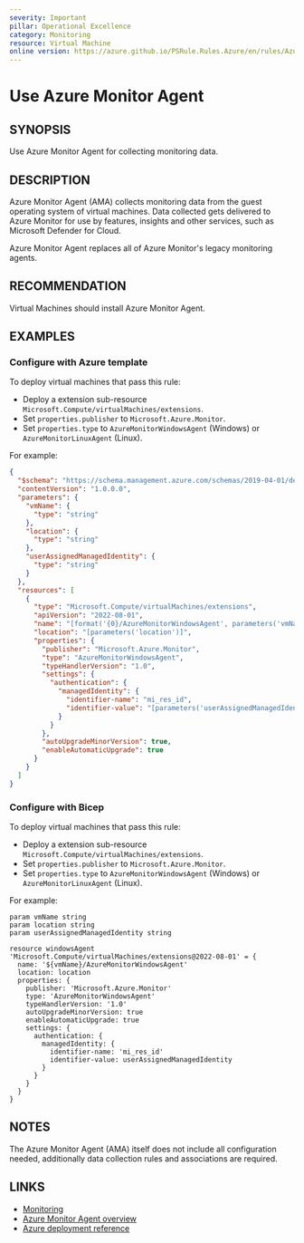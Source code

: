 ```yaml
---
severity: Important
pillar: Operational Excellence
category: Monitoring
resource: Virtual Machine
online version: https://azure.github.io/PSRule.Rules.Azure/en/rules/Azure.VM.AMA/
---
```


# Use Azure Monitor Agent

## SYNOPSIS

Use Azure Monitor Agent for collecting monitoring data.

## DESCRIPTION

Azure Monitor Agent (AMA) collects monitoring data from the guest operating system of virtual machines.
Data collected gets delivered to Azure Monitor for use by features, insights and other services, such as Microsoft Defender for Cloud.

Azure Monitor Agent replaces all of Azure Monitor's legacy monitoring agents.

## RECOMMENDATION

Virtual Machines should install Azure Monitor Agent.

## EXAMPLES

### Configure with Azure template

To deploy virtual machines that pass this rule:

- Deploy a extension sub-resource `Microsoft.Compute/virtualMachines/extensions`.
- Set `properties.publisher` to `Microsoft.Azure.Monitor`.
- Set `properties.type` to `AzureMonitorWindowsAgent` (Windows) or `AzureMonitorLinuxAgent` (Linux).

For example:

```json
{
  "$schema": "https://schema.management.azure.com/schemas/2019-04-01/deploymentTemplate.json#",
  "contentVersion": "1.0.0.0",
  "parameters": {
    "vmName": {
      "type": "string"
    },
    "location": {
      "type": "string"
    },
    "userAssignedManagedIdentity": {
      "type": "string"
    }
  },
  "resources": [
    {
      "type": "Microsoft.Compute/virtualMachines/extensions",
      "apiVersion": "2022-08-01",
      "name": "[format('{0}/AzureMonitorWindowsAgent', parameters('vmName'))]",
      "location": "[parameters('location')]",
      "properties": {
        "publisher": "Microsoft.Azure.Monitor",
        "type": "AzureMonitorWindowsAgent",
        "typeHandlerVersion": "1.0",
        "settings": {
          "authentication": {
            "managedIdentity": {
              "identifier-name": "mi_res_id",
              "identifier-value": "[parameters('userAssignedManagedIdentity')]"
            }
          }
        },
        "autoUpgradeMinorVersion": true,
        "enableAutomaticUpgrade": true
      }
    }
  ]
}
```

### Configure with Bicep

To deploy virtual machines that pass this rule:

- Deploy a extension sub-resource `Microsoft.Compute/virtualMachines/extensions`.
- Set `properties.publisher` to `Microsoft.Azure.Monitor`.
- Set `properties.type` to `AzureMonitorWindowsAgent` (Windows) or `AzureMonitorLinuxAgent` (Linux).

For example:

```bicep
param vmName string
param location string
param userAssignedManagedIdentity string

resource windowsAgent 'Microsoft.Compute/virtualMachines/extensions@2022-08-01' = {
  name: '${vmName}/AzureMonitorWindowsAgent'
  location: location
  properties: {
    publisher: 'Microsoft.Azure.Monitor'
    type: 'AzureMonitorWindowsAgent'
    typeHandlerVersion: '1.0'
    autoUpgradeMinorVersion: true
    enableAutomaticUpgrade: true
    settings: {
      authentication: {
        managedIdentity: {
          identifier-name: 'mi_res_id'
          identifier-value: userAssignedManagedIdentity
        }
      }
    }
  }
}
```

## NOTES

The Azure Monitor Agent (AMA) itself does not include all configuration needed, additionally data collection rules and associations are required.

## LINKS

- [Monitoring](https://learn.microsoft.com/azure/architecture/framework/devops/checklist)
- [Azure Monitor Agent overview](https://learn.microsoft.com/azure/azure-monitor/agents/agents-overview)
- [Azure deployment reference](https://learn.microsoft.com/azure/templates/microsoft.compute/virtualmachines/extensions)
